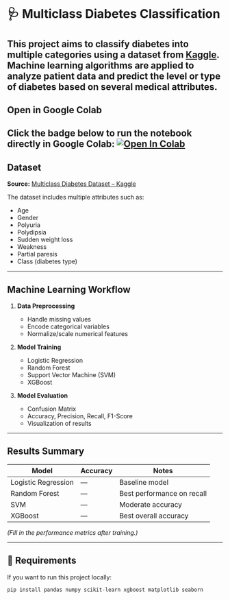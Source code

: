 # 🩺 Multiclass Diabetes Classification
This project aims to classify diabetes into multiple categories using a dataset from [Kaggle](https://www.kaggle.com/datasets/yasserhessein/multiclass-diabetes-dataset).  
Machine learning algorithms are applied to analyze patient data and predict the level or type of diabetes based on several medical attributes.
---
## Open in Google Colab
Click the badge below to run the notebook directly in Google Colab:
[![Open In Colab](https://colab.research.google.com/assets/colab-badge.svg)](https://colab.research.google.com/github/malonasntr/machine-learning-diabetes/blob/0d5bcbd4fc725d1fa9c9d6b248e9586f20d8e87f/machine_learning.ipynb)
---
## Dataset
**Source:** [Multiclass Diabetes Dataset – Kaggle](https://www.kaggle.com/datasets/yasserhessein/multiclass-diabetes-dataset)

The dataset includes multiple attributes such as:
- Age  
- Gender  
- Polyuria  
- Polydipsia  
- Sudden weight loss  
- Weakness  
- Partial paresis  
- Class (diabetes type)
---
## Machine Learning Workflow
1. **Data Preprocessing**
   - Handle missing values  
   - Encode categorical variables  
   - Normalize/scale numerical features  

2. **Model Training**
   - Logistic Regression  
   - Random Forest  
   - Support Vector Machine (SVM)  
   - XGBoost  

3. **Model Evaluation**
   - Confusion Matrix  
   - Accuracy, Precision, Recall, F1-Score  
   - Visualization of results  

---

## Results Summary
| Model | Accuracy | Notes |
|--------|-----------|--------|
| Logistic Regression | — | Baseline model |
| Random Forest | — | Best performance on recall |
| SVM | — | Moderate accuracy |
| XGBoost | — | Best overall accuracy |

*(Fill in the performance metrics after training.)*

---

## 🧩 Requirements
If you want to run this project locally:

```bash
pip install pandas numpy scikit-learn xgboost matplotlib seaborn
